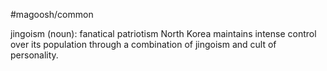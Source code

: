#magoosh/common

jingoism (noun): fanatical patriotism 
North Korea maintains intense control over its population through a combination of jingoism and cult of 
personality. 

